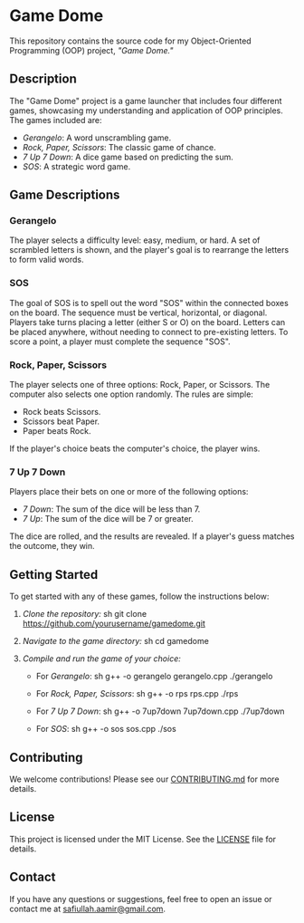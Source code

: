 # Game Dome

This repository contains the source code for my Object-Oriented Programming (OOP) project, *"Game Dome."*

## Description

The "Game Dome" project is a game launcher that includes four different games, showcasing my understanding and application of OOP principles. The games included are:

- *Gerangelo*: A word unscrambling game.
- *Rock, Paper, Scissors*: The classic game of chance.
- *7 Up 7 Down*: A dice game based on predicting the sum.
- *SOS*: A strategic word game.

## Game Descriptions

### Gerangelo

The player selects a difficulty level: easy, medium, or hard. A set of scrambled letters is shown, and the player's goal is to rearrange the letters to form valid words.


### SOS

The goal of SOS is to spell out the word "SOS" within the connected boxes on the board. The sequence must be vertical, horizontal, or diagonal. Players take turns placing a letter (either S or O) on the board. Letters can be placed anywhere, without needing to connect to pre-existing letters. To score a point, a player must complete the sequence "SOS".


### Rock, Paper, Scissors

The player selects one of three options: Rock, Paper, or Scissors. The computer also selects one option randomly. The rules are simple:
- Rock beats Scissors.
- Scissors beat Paper.
- Paper beats Rock.

If the player's choice beats the computer's choice, the player wins.


### 7 Up 7 Down

Players place their bets on one or more of the following options:
- *7 Down*: The sum of the dice will be less than 7.
- *7 Up*: The sum of the dice will be 7 or greater.

The dice are rolled, and the results are revealed. If a player's guess matches the outcome, they win.


## Getting Started

To get started with any of these games, follow the instructions below:

1. *Clone the repository:*
    sh
    git clone https://github.com/yourusername/gamedome.git
    

2. *Navigate to the game directory:*
    sh
    cd gamedome
    

3. *Compile and run the game of your choice:*
    - For *Gerangelo*:
        sh
        g++ -o gerangelo gerangelo.cpp
        ./gerangelo
        
    - For *Rock, Paper, Scissors*:
        sh
        g++ -o rps rps.cpp
        ./rps
        
    - For *7 Up 7 Down*:
        sh
        g++ -o 7up7down 7up7down.cpp
        ./7up7down
        
    - For *SOS*:
        sh
        g++ -o sos sos.cpp
        ./sos
        

## Contributing

We welcome contributions! Please see our [CONTRIBUTING.md](CONTRIBUTING.md) for more details.

## License

This project is licensed under the MIT License. See the [LICENSE](LICENSE) file for details.

## Contact

If you have any questions or suggestions, feel free to open an issue or contact me at safiullah.aamir@gmail.com.
